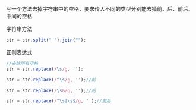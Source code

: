 写一个方法去掉字符串中的空格，要求传入不同的类型分别能去掉前、后、前后、中间的空格

字符串方法

```js
str = str.split(" ").join("");
```

正则表达式

```js
//去除所有空格
str = str.replace(/\s/g, '');

str = str.replace(/^\s/g, '');//前

str = str.replace(/\s&/g, '');//后

str = str.replace(/^\s|\s$/g, '');//前后
```